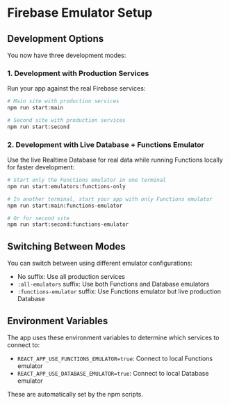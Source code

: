 # Firebase Emulator Setup

## Development Options

You now have three development modes:

### 1. Development with Production Services

Run your app against the real Firebase services:

```bash
# Main site with production services
npm run start:main

# Second site with production services
npm run start:second
```

### 2. Development with Live Database + Functions Emulator

Use the live Realtime Database for real data while running Functions locally for faster development:

```bash
# Start only the Functions emulator in one terminal
npm run start:emulators:functions-only

# In another terminal, start your app with only Functions emulator
npm run start:main:functions-emulator

# Or for second site
npm run start:second:functions-emulator
```

## Switching Between Modes

You can switch between using different emulator configurations:
- No suffix: Use all production services
- `:all-emulators` suffix: Use both Functions and Database emulators
- `:functions-emulator` suffix: Use Functions emulator but live production Database

## Environment Variables

The app uses these environment variables to determine which services to connect to:

- `REACT_APP_USE_FUNCTIONS_EMULATOR=true`: Connect to local Functions emulator
- `REACT_APP_USE_DATABASE_EMULATOR=true`: Connect to local Database emulator

These are automatically set by the npm scripts.
